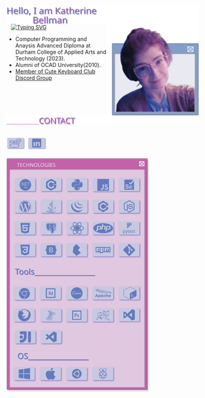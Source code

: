 <a href="#"> <img src="assets/hello-title.svg" align="left" /></a>

&nbsp;&nbsp;&nbsp;[![Typing SVG](https://readme-typing-svg.herokuapp.com?font=Press+Start+2P&size=20&color=B93A97&background=A4A6F656&multiline=true&width=550&height=95&lines=&nbsp;I+use+creative+;solutions+to+solve+;computational+problems)](https://git.io/typing-svg)<a href="#"><img src="assets/portrait-browser.svg" align="right" width="240" height="240" /></a>
<br/>
*   Computer Programming and Anaysis Advanced Diploma at Durham College of Applied Arts and Technology (2023).
*   Alumni of OCAD University(2010).    
*   <a href="https://discord.gg/cutekeyboardclub" target="_blank">Member of Cute Keyboard Club Discord Group</a>

<img src="assets/contact-me.svg" />

<a href="mailto:katherine.bellman@dcmail.ca" target="_blank" ><img src="assets/email-button.svg"  width="10%"/></a> <a href="https://www.linkedin.com/in/katherine-bellman/" target="_blank"><img src="assets/linked-in-button.svg" width="10%"/></a> <!-- <a href="https://codepen.io/tsukiyomi-inari" target="_blank"><img src="assets/code-pen-button.svg"/></a> -->
---

<img src="assets/technologies_window.svg"  width="75%">
